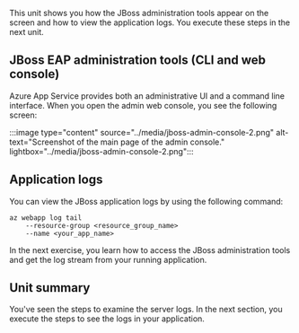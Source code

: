 This unit shows you how the JBoss administration tools appear on the screen and how to view the application logs. You execute these steps in the next unit.

## JBoss EAP administration tools (CLI and web console)

Azure App Service provides both an administrative UI and a command line interface. When you open the admin web console, you see the following screen:

:::image type="content" source="../media/jboss-admin-console-2.png" alt-text="Screenshot of the main page of the admin console." lightbox="../media/jboss-admin-console-2.png":::

## Application logs

You can view the JBoss application logs by using the following command:

```azurecli
az webapp log tail
    --resource-group <resource_group_name>
    --name <your_app_name>
```

In the next exercise, you learn how to access the JBoss administration tools and get the log stream from your running application.

## Unit summary

You've seen the steps to examine the server logs. In the next section, you execute the steps to see the logs in your application.

